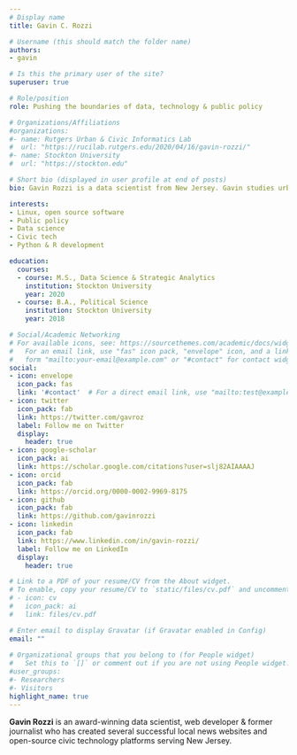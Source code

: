 ```yaml
---
# Display name
title: Gavin C. Rozzi

# Username (this should match the folder name)
authors:
- gavin

# Is this the primary user of the site?
superuser: true

# Role/position
role: Pushing the boundaries of data, technology & public policy

# Organizations/Affiliations
#organizations:
#- name: Rutgers Urban & Civic Informatics Lab
#  url: "https://rucilab.rutgers.edu/2020/04/16/gavin-rozzi/"
#- name: Stockton University
#  url: "https://stockton.edu"

# Short bio (displayed in user profile at end of posts)
bio: Gavin Rozzi is a data scientist from New Jersey. Gavin studies urban informatics, environmental factors affecting the spread of COVID-19 & public policy development.

interests:
- Linux, open source software
- Public policy
- Data science
- Civic tech
- Python & R development

education:
  courses:
  - course: M.S., Data Science & Strategic Analytics
    institution: Stockton University
    year: 2020
  - course: B.A., Political Science
    institution: Stockton University
    year: 2018

# Social/Academic Networking
# For available icons, see: https://sourcethemes.com/academic/docs/widgets/#icons
#   For an email link, use "fas" icon pack, "envelope" icon, and a link in the
#   form "mailto:your-email@example.com" or "#contact" for contact widget.
social:
- icon: envelope
  icon_pack: fas
  link: '#contact'  # For a direct email link, use "mailto:test@example.org".
- icon: twitter
  icon_pack: fab
  link: https://twitter.com/gavroz
  label: Follow me on Twitter
  display:
    header: true
- icon: google-scholar
  icon_pack: ai
  link: https://scholar.google.com/citations?user=slj82AIAAAAJ
- icon: orcid
  icon_pack: fab
  link: https://orcid.org/0000-0002-9969-8175
- icon: github
  icon_pack: fab
  link: https://github.com/gavinrozzi
- icon: linkedin
  icon_pack: fab
  link: https://www.linkedin.com/in/gavin-rozzi/
  label: Follow me on LinkedIn
  display:
    header: true

# Link to a PDF of your resume/CV from the About widget.
# To enable, copy your resume/CV to `static/files/cv.pdf` and uncomment the lines below.  
# - icon: cv
#   icon_pack: ai
#   link: files/cv.pdf

# Enter email to display Gravatar (if Gravatar enabled in Config)
email: ""
  
# Organizational groups that you belong to (for People widget)
#   Set this to `[]` or comment out if you are not using People widget.  
#user_groups:
#- Researchers
#- Visitors
highlight_name: true
---
```


**Gavin Rozzi** is an award-winning data scientist, web developer & former journalist who has created several successful local news websites and open-source civic technology platforms serving New Jersey. 
